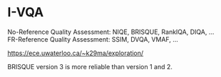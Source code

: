 # I-VQA
No-Reference Quality Assessment: NIQE, BRISQUE, RankIQA, DIQA, ...  
FR-Reference Quality Assessment: SSIM, DVQA, VMAF, ...  

https://ece.uwaterloo.ca/~k29ma/exploration/

BRISQUE version 3 is more reliable than version 1 and 2.  
